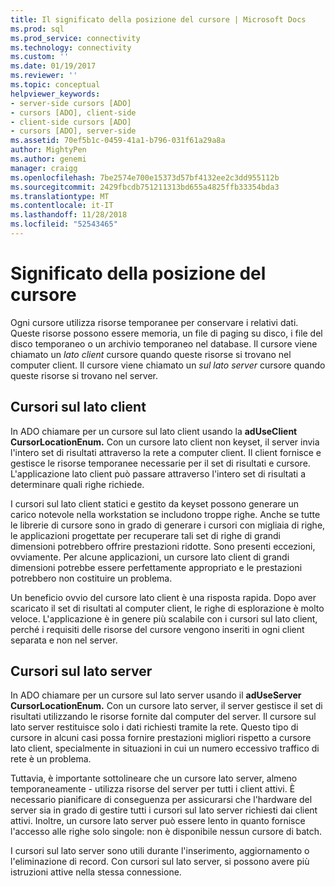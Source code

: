 ```yaml
---
title: Il significato della posizione del cursore | Microsoft Docs
ms.prod: sql
ms.prod_service: connectivity
ms.technology: connectivity
ms.custom: ''
ms.date: 01/19/2017
ms.reviewer: ''
ms.topic: conceptual
helpviewer_keywords:
- server-side cursors [ADO]
- cursors [ADO], client-side
- client-side cursors [ADO]
- cursors [ADO], server-side
ms.assetid: 70ef5b1c-0459-41a1-b796-031f61a29a8a
author: MightyPen
ms.author: genemi
manager: craigg
ms.openlocfilehash: 7be2574e700e15373d57bf4132ee2c3dd955112b
ms.sourcegitcommit: 2429fbcdb751211313bd655a4825ffb33354bda3
ms.translationtype: MT
ms.contentlocale: it-IT
ms.lasthandoff: 11/28/2018
ms.locfileid: "52543465"
---
```

# <a name="the-significance-of-cursor-location"></a>Significato della posizione del cursore
Ogni cursore utilizza risorse temporanee per conservare i relativi dati. Queste risorse possono essere memoria, un file di paging su disco, i file del disco temporaneo o un archivio temporaneo nel database. Il cursore viene chiamato un *lato client* cursore quando queste risorse si trovano nel computer client. Il cursore viene chiamato un *sul lato server* cursore quando queste risorse si trovano nel server.  
  
## <a name="client-side-cursors"></a>Cursori sul lato client  
 In ADO chiamare per un cursore sul lato client usando la **adUseClient CursorLocationEnum.** Con un cursore lato client non keyset, il server invia l'intero set di risultati attraverso la rete a computer client. Il client fornisce e gestisce le risorse temporanee necessarie per il set di risultati e cursore. L'applicazione lato client può passare attraverso l'intero set di risultati a determinare quali righe richiede.  
  
 I cursori sul lato client statici e gestito da keyset possono generare un carico notevole nella workstation se includono troppe righe. Anche se tutte le librerie di cursore sono in grado di generare i cursori con migliaia di righe, le applicazioni progettate per recuperare tali set di righe di grandi dimensioni potrebbero offrire prestazioni ridotte. Sono presenti eccezioni, ovviamente. Per alcune applicazioni, un cursore lato client di grandi dimensioni potrebbe essere perfettamente appropriato e le prestazioni potrebbero non costituire un problema.  
  
 Un beneficio ovvio del cursore lato client è una risposta rapida. Dopo aver scaricato il set di risultati al computer client, le righe di esplorazione è molto veloce. L'applicazione è in genere più scalabile con i cursori sul lato client, perché i requisiti delle risorse del cursore vengono inseriti in ogni client separata e non nel server.  
  
## <a name="server-side-cursors"></a>Cursori sul lato server  
 In ADO chiamare per un cursore sul lato server usando il **adUseServer CursorLocationEnum.** Con un cursore lato server, il server gestisce il set di risultati utilizzando le risorse fornite dal computer del server. Il cursore sul lato server restituisce solo i dati richiesti tramite la rete. Questo tipo di cursore in alcuni casi possa fornire prestazioni migliori rispetto a cursore lato client, specialmente in situazioni in cui un numero eccessivo traffico di rete è un problema.  
  
 Tuttavia, è importante sottolineare che un cursore lato server, almeno temporaneamente - utilizza risorse del server per tutti i client attivi. È necessario pianificare di conseguenza per assicurarsi che l'hardware del server sia in grado di gestire tutti i cursori sul lato server richiesti dai client attivi. Inoltre, un cursore lato server può essere lento in quanto fornisce l'accesso alle righe solo singole: non è disponibile nessun cursore di batch.  
  
 I cursori sul lato server sono utili durante l'inserimento, aggiornamento o l'eliminazione di record. Con cursori sul lato server, si possono avere più istruzioni attive nella stessa connessione.
